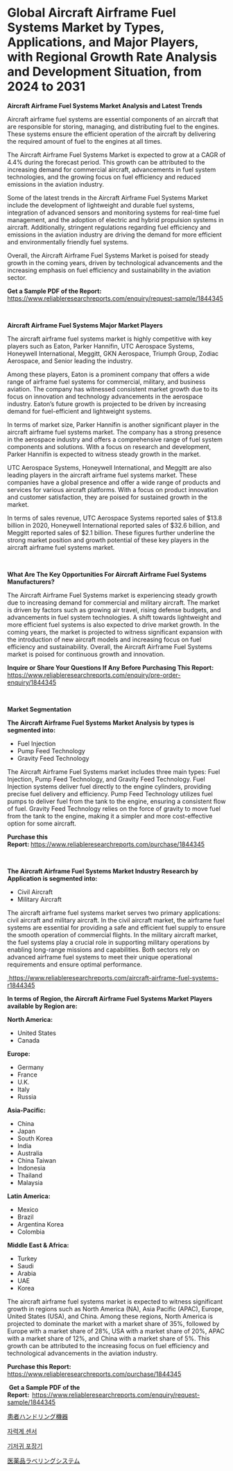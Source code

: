 <p><h1>Global Aircraft Airframe Fuel Systems Market by Types, Applications, and Major Players, with Regional Growth Rate Analysis and Development Situation, from 2024 to 2031</h1></p><p><strong>Aircraft Airframe Fuel Systems Market Analysis and Latest Trends</strong></p>
<p><p>Aircraft airframe fuel systems are essential components of an aircraft that are responsible for storing, managing, and distributing fuel to the engines. These systems ensure the efficient operation of the aircraft by delivering the required amount of fuel to the engines at all times.</p><p>The Aircraft Airframe Fuel Systems Market is expected to grow at a CAGR of 4.4% during the forecast period. This growth can be attributed to the increasing demand for commercial aircraft, advancements in fuel system technologies, and the growing focus on fuel efficiency and reduced emissions in the aviation industry.</p><p>Some of the latest trends in the Aircraft Airframe Fuel Systems Market include the development of lightweight and durable fuel systems, integration of advanced sensors and monitoring systems for real-time fuel management, and the adoption of electric and hybrid propulsion systems in aircraft. Additionally, stringent regulations regarding fuel efficiency and emissions in the aviation industry are driving the demand for more efficient and environmentally friendly fuel systems.</p><p>Overall, the Aircraft Airframe Fuel Systems Market is poised for steady growth in the coming years, driven by technological advancements and the increasing emphasis on fuel efficiency and sustainability in the aviation sector.</p></p>
<p><strong>Get a Sample PDF of the Report:&nbsp;</strong> <a href="https://www.reliableresearchreports.com/enquiry/request-sample/1844345">https://www.reliableresearchreports.com/enquiry/request-sample/1844345</a></p>
<p>&nbsp;</p>
<p><strong>Aircraft Airframe Fuel Systems Major Market Players</strong></p>
<p><p>The aircraft airframe fuel systems market is highly competitive with key players such as Eaton, Parker Hannifin, UTC Aerospace Systems, Honeywell International, Meggitt, GKN Aerospace, Triumph Group, Zodiac Aerospace, and Senior leading the industry. </p><p>Among these players, Eaton is a prominent company that offers a wide range of airframe fuel systems for commercial, military, and business aviation. The company has witnessed consistent market growth due to its focus on innovation and technology advancements in the aerospace industry. Eaton’s future growth is projected to be driven by increasing demand for fuel-efficient and lightweight systems.</p><p>In terms of market size, Parker Hannifin is another significant player in the aircraft airframe fuel systems market. The company has a strong presence in the aerospace industry and offers a comprehensive range of fuel system components and solutions. With a focus on research and development, Parker Hannifin is expected to witness steady growth in the market.</p><p>UTC Aerospace Systems, Honeywell International, and Meggitt are also leading players in the aircraft airframe fuel systems market. These companies have a global presence and offer a wide range of products and services for various aircraft platforms. With a focus on product innovation and customer satisfaction, they are poised for sustained growth in the market.</p><p>In terms of sales revenue, UTC Aerospace Systems reported sales of $13.8 billion in 2020, Honeywell International reported sales of $32.6 billion, and Meggitt reported sales of $2.1 billion. These figures further underline the strong market position and growth potential of these key players in the aircraft airframe fuel systems market.</p></p>
<p>&nbsp;</p>
<p><strong>What Are The Key Opportunities For Aircraft Airframe Fuel Systems Manufacturers?</strong></p>
<p><p>The Aircraft Airframe Fuel Systems market is experiencing steady growth due to increasing demand for commercial and military aircraft. The market is driven by factors such as growing air travel, rising defense budgets, and advancements in fuel system technologies. A shift towards lightweight and more efficient fuel systems is also expected to drive market growth. In the coming years, the market is projected to witness significant expansion with the introduction of new aircraft models and increasing focus on fuel efficiency and sustainability. Overall, the Aircraft Airframe Fuel Systems market is poised for continuous growth and innovation.</p></p>
<p><strong>Inquire or Share Your Questions If Any Before Purchasing This Report:</strong> <a href="https://www.reliableresearchreports.com/enquiry/pre-order-enquiry/1844345">https://www.reliableresearchreports.com/enquiry/pre-order-enquiry/1844345</a></p>
<p>&nbsp;</p>
<p><strong>Market Segmentation</strong></p>
<p><strong>The Aircraft Airframe Fuel Systems Market Analysis by types is segmented into:</strong></p>
<p><ul><li>Fuel Injection</li><li>Pump Feed Technology</li><li>Gravity Feed Technology</li></ul></p>
<p><p>The Aircraft Airframe Fuel Systems market includes three main types: Fuel Injection, Pump Feed Technology, and Gravity Feed Technology. Fuel Injection systems deliver fuel directly to the engine cylinders, providing precise fuel delivery and efficiency. Pump Feed Technology utilizes fuel pumps to deliver fuel from the tank to the engine, ensuring a consistent flow of fuel. Gravity Feed Technology relies on the force of gravity to move fuel from the tank to the engine, making it a simpler and more cost-effective option for some aircraft.</p></p>
<p><strong>Purchase this Report:&nbsp;</strong><a href="https://www.reliableresearchreports.com/purchase/1844345">https://www.reliableresearchreports.com/purchase/1844345</a></p>
<p>&nbsp;</p>
<p><strong>The Aircraft Airframe Fuel Systems Market Industry Research by Application is segmented into:</strong></p>
<p><ul><li>Civil Aircraft</li><li>Military Aircraft</li></ul></p>
<p><p>The aircraft airframe fuel systems market serves two primary applications: civil aircraft and military aircraft. In the civil aircraft market, the airframe fuel systems are essential for providing a safe and efficient fuel supply to ensure the smooth operation of commercial flights. In the military aircraft market, the fuel systems play a crucial role in supporting military operations by enabling long-range missions and capabilities. Both sectors rely on advanced airframe fuel systems to meet their unique operational requirements and ensure optimal performance.</p></p>
<p><a href="https://www.reliableresearchreports.com/aircraft-airframe-fuel-systems-r1844345">&nbsp;https://www.reliableresearchreports.com/aircraft-airframe-fuel-systems-r1844345</a></p>
<p><strong>In terms of Region, the Aircraft Airframe Fuel Systems Market Players available by Region are:</strong></p>
<p>
    <p> <strong> North America: </strong>
        <ul>
            <li>United States</li>
            <li>Canada</li>
        </ul>
        </p> 
    <p> <strong> Europe: </strong>
        <ul>
            <li>Germany</li>
            <li>France</li>
            <li>U.K.</li>
            <li>Italy</li>
            <li>Russia</li>
        </ul>
        </p> 
    <p> <strong> Asia-Pacific: </strong>
        <ul>
            <li>China</li>
            <li>Japan</li>
            <li>South Korea</li>
            <li>India</li>
            <li>Australia</li>
            <li>China Taiwan</li>
            <li>Indonesia</li>
            <li>Thailand</li>
            <li>Malaysia</li>
        </ul>
        </p> 
    <p> <strong> Latin America: </strong>
        <ul>
            <li>Mexico</li>
            <li>Brazil</li>
            <li>Argentina Korea</li>
            <li>Colombia</li>
        </ul>
        </p> 
    <p> <strong> Middle East & Africa: </strong>
        <ul>
            <li>Turkey</li>
            <li>Saudi</li>
            <li>Arabia</li>
            <li>UAE</li>
            <li>Korea</li>
        </ul>
    </p>
    </p>
<p><p>The aircraft airframe fuel systems market is expected to witness significant growth in regions such as North America (NA), Asia Pacific (APAC), Europe, United States (USA), and China. Among these regions, North America is projected to dominate the market with a market share of 35%, followed by Europe with a market share of 28%, USA with a market share of 20%, APAC with a market share of 12%, and China with a market share of 5%. This growth can be attributed to the increasing focus on fuel efficiency and technological advancements in the aviation industry.</p></p>
<p><strong>Purchase this Report: </strong><a href="https://www.reliableresearchreports.com/purchase/1844345">https://www.reliableresearchreports.com/purchase/1844345</a></p>
<p>&nbsp;<strong>Get a Sample PDF of the Report:&nbsp;&nbsp;</strong><a href="https://www.reliableresearchreports.com/enquiry/request-sample/1844345">https://www.reliableresearchreports.com/enquiry/request-sample/1844345</a></p>
<p><strong></strong></p>
<p><p><a href="https://medium.com/@bulahhamill28/%E6%82%A3%E8%80%85%E3%83%8F%E3%83%B3%E3%83%89%E3%83%AA%E3%83%B3%E3%82%B0%E6%A9%9F%E5%99%A8%E5%B8%82%E5%A0%B4%E3%81%AE%E5%88%86%E6%9E%90-%E3%82%B0%E3%83%AD%E3%83%BC%E3%83%90%E3%83%AB%E7%94%A3%E6%A5%AD%E3%81%AE%E8%A6%8B%E9%80%9A%E3%81%97%E3%81%A8%E4%BA%88%E6%B8%AC-2024%E5%B9%B4%E3%81%8B%E3%82%892031%E5%B9%B4%E3%81%BE%E3%81%A7-3ae929794e41">患者ハンドリング機器</a></p><p><a href="https://medium.com/@leeusso5656/%EC%9E%90%EC%84%9D%EA%B3%84-%EC%84%BC%EC%84%9C-%EC%8B%9C%EC%9E%A5-%EA%B7%9C%EB%AA%A8-%EB%B0%8F-%EC%8B%9C%EC%9E%A5-%EB%8F%99%ED%96%A5-%EC%99%84%EC%A0%84%ED%95%9C-%EC%82%B0%EC%97%85-%EA%B0%9C%EC%9A%94-2024-2031-5ebc9cd12a61">자력계 센서</a></p><p><a href="https://medium.com/@diannaflatley/%EA%B8%B0%EC%A0%80%EA%B7%80-%ED%8F%AC%EC%9E%A5-%EA%B8%B0%EA%B3%84-%EC%8B%9C%EC%9E%A5-%EC%8B%9C%EC%9E%A5-%EC%A0%90%EC%9C%A0%EC%9C%A8-%EC%8B%9C%EC%9E%A5-%EB%8F%99%ED%96%A5-%EB%B0%8F-%EB%AF%B8%EB%9E%98-%EC%84%B1%EC%9E%A5-%ED%83%90%EC%83%89-8fe639fdb2e9">기저귀 포장기</a></p><p><a href="https://medium.com/@lucasrandall2020/%E8%A3%BD%E8%96%AC%E3%83%A9%E3%83%99%E3%83%AA%E3%83%B3%E3%82%B0%E3%82%B7%E3%82%B9%E3%83%86%E3%83%A0%E3%81%AE%E5%B8%82%E5%A0%B4%E3%83%A1%E3%83%88%E3%83%AA%E3%82%AF%E3%82%B9%E3%81%AE%E3%83%87%E3%82%B3%E3%83%BC%E3%83%89-%E5%B8%82%E5%A0%B4%E3%82%B7%E3%82%A7%E3%82%A2-%E3%83%88%E3%83%AC%E3%83%B3%E3%83%89-%E6%88%90%E9%95%B7%E3%83%91%E3%82%BF%E3%83%BC%E3%83%B3-387989e7d1c6">医薬品ラベリングシステム</a></p></p>